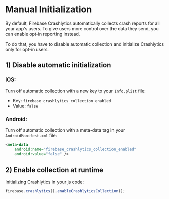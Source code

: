 # Manual Initialization

By default, Firebase Crashlytics automatically collects crash reports for all your app's users. To give users more control over the data they send, you can enable opt-in reporting instead.

To do that, you have to disable automatic collection and initialize Crashlytics only for opt-in users.

## 1) Disable automatic initialization

### iOS:

Turn off automatic collection with a new key to your `Info.plist` file:

* Key: `firebase_crashlytics_collection_enabled`
* Value: `false`

### Android:

Turn off automatic collection with a meta-data tag in your `AndroidManifest.xml` file:

```xml
<meta-data
    android:name="firebase_crashlytics_collection_enabled"
    android:value="false" />
```

## 2) Enable collection at runtime

Initializing Crashlytics in your js code:

```js
firebase.crashlytics().enableCrashlyticsCollection();
```
